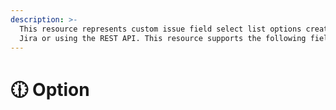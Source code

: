 ```yaml
---
description: >-
  This resource represents custom issue field select list options created in
  Jira or using the REST API. This resource supports the following field types:
---
```


# 🕧 Option

